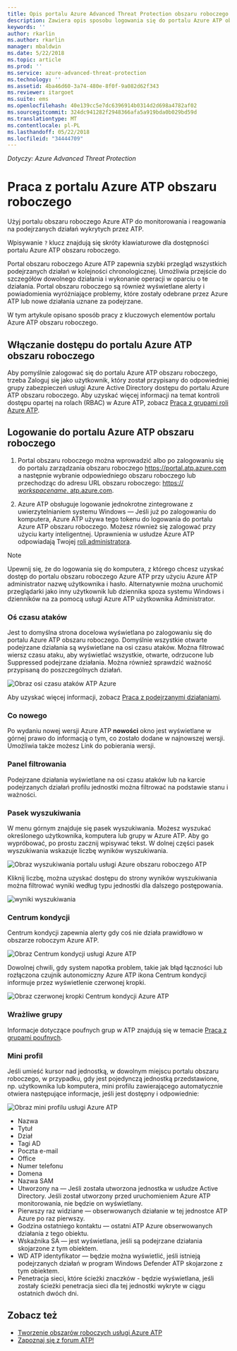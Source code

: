 ```yaml
---
title: Opis portalu Azure Advanced Threat Protection obszaru roboczego | Dokumentacja firmy Microsoft
description: Zawiera opis sposobu logowania się do portalu Azure ATP obszaru roboczego oraz składniki portalu obszaru roboczego
keywords: ''
author: rkarlin
ms.author: rkarlin
manager: mbaldwin
ms.date: 5/22/2018
ms.topic: article
ms.prod: ''
ms.service: azure-advanced-threat-protection
ms.technology: ''
ms.assetid: 4ba46d60-3a74-480e-8f0f-9a082d62f343
ms.reviewer: itargoet
ms.suite: ems
ms.openlocfilehash: 40e139cc5e7dc6396914b0314d2d698a4782af02
ms.sourcegitcommit: 324dc941282f2948366afa5a919bda0b029bd59d
ms.translationtype: MT
ms.contentlocale: pl-PL
ms.lasthandoff: 05/22/2018
ms.locfileid: "34444709"
---
```

*Dotyczy: Azure Advanced Threat Protection*



# <a name="working-with-the-azure-atp-workspace-portal"></a>Praca z portalu Azure ATP obszaru roboczego

Użyj portalu obszaru roboczego Azure ATP do monitorowania i reagowania na podejrzanych działań wykrytych przez ATP.

Wpisywanie `?` klucz znajdują się skróty klawiaturowe dla dostępności portalu Azure ATP obszaru roboczego. 

Portal obszaru roboczego Azure ATP zapewnia szybki przegląd wszystkich podejrzanych działań w kolejności chronologicznej. Umożliwia przejście do szczegółów dowolnego działania i wykonanie operacji w oparciu o te działania. Portal obszaru roboczego są również wyświetlane alerty i powiadomienia wyróżniające problemy, które zostały odebrane przez Azure ATP lub nowe działania uznane za podejrzane.

W tym artykule opisano sposób pracy z kluczowych elementów portalu Azure ATP obszaru roboczego.


## <a name="enabling-access-to-the-azure-atp-workspace-portal"></a>Włączanie dostępu do portalu Azure ATP obszaru roboczego
Aby pomyślnie zalogować się do portalu Azure ATP obszaru roboczego, trzeba Zaloguj się jako użytkownik, który został przypisany do odpowiedniej grupy zabezpieczeń usługi Azure Active Directory dostępu do portalu Azure ATP obszaru roboczego. Aby uzyskać więcej informacji na temat kontroli dostępu opartej na rolach (RBAC) w Azure ATP, zobacz [Praca z grupami roli Azure ATP](atp-role-groups.md).

## <a name="logging-into-the-azure-atp-workspace-portal"></a>Logowanie do portalu Azure ATP obszaru roboczego

1. Portal obszaru roboczego można wprowadzić albo po zalogowaniu się do portalu zarządzania obszaru roboczego [ https://portal.atp.azure.com ](https://portal.atp.azure.com) a następnie wybranie odpowiedniego obszaru roboczego lub przechodząc do adresu URL obszaru roboczego: [https:// *workspacename*. atp.azure.com](https://*workspacename*.atp.azure.com).


2.  Azure ATP obsługuje logowanie jednokrotne zintegrowane z uwierzytelnianiem systemu Windows — Jeśli już po zalogowaniu do komputera, Azure ATP używa tego tokenu do logowania do portalu Azure ATP obszaru roboczego. Możesz również się zalogować przy użyciu karty inteligentnej. Uprawnienia w usłudze Azure ATP odpowiadają Twojej [roli administratora](atp-role-groups.md).

 > [!NOTE]
 > Upewnij się, że do logowania się do komputera, z którego chcesz uzyskać dostęp do portalu obszaru roboczego Azure ATP przy użyciu Azure ATP administrator nazwę użytkownika i hasło. Alternatywnie można uruchomić przeglądarki jako inny użytkownik lub dziennika spoza systemu Windows i dzienników na za pomocą usługi Azure ATP użytkownika Administrator. 


### <a name="attack-time-line"></a>Oś czasu ataków

Jest to domyślna strona docelowa wyświetlana po zalogowaniu się do portalu Azure ATP obszaru roboczego. Domyślnie wszystkie otwarte podejrzane działania są wyświetlane na osi czasu ataków. Można filtrować wiersz czasu ataku, aby wyświetlać wszystkie, otwarte, odrzucone lub Suppressed podejrzane działania. Można również sprawdzić ważność przypisaną do poszczególnych działań.

![Obraz osi czasu ataków ATP Azure](media/atp-sa-timeline.png)

Aby uzyskać więcej informacji, zobacz [Praca z podejrzanymi działaniami](working-with-suspicious-activities.md).

### <a name="whats-new"></a>Co nowego

Po wydaniu nowej wersji Azure ATP **nowości** okno jest wyświetlane w górnej prawo do informacją o tym, co zostało dodane w najnowszej wersji. Umożliwia także możesz Link do pobierania wersji.

### <a name="filtering-panel"></a>Panel filtrowania

Podejrzane działania wyświetlane na osi czasu ataków lub na karcie podejrzanych działań profilu jednostki można filtrować na podstawie stanu i ważności.

### Pasek wyszukiwania <a name="search-bar"></a>

W menu górnym znajduje się pasek wyszukiwania. Możesz wyszukać określonego użytkownika, komputera lub grupy w Azure ATP. Aby go wypróbować, po prostu zacznij wpisywać tekst. W dolnej części pasek wyszukiwania wskazuje liczbę wyników wyszukiwania. 

![Obraz wyszukiwania portalu usługi Azure obszaru roboczego ATP](media/atp-workspace-portal-search.png)

Kliknij liczbę, można uzyskać dostępu do strony wyników wyszukiwania można filtrować wyniki według typu jednostki dla dalszego postępowania.

![wyniki wyszukiwania](media/search-results.png)

### <a name="health-center"></a>Centrum kondycji

Centrum kondycji zapewnia alerty gdy coś nie działa prawidłowo w obszarze roboczym Azure ATP.

![Obraz Centrum kondycji usługi Azure ATP](media/atp-health-issue.png)

Dowolnej chwili, gdy system napotka problem, takie jak błąd łączności lub rozłączona czujnik autonomiczny Azure ATP ikona Centrum kondycji informuje przez wyświetlenie czerwonej kropki. 

![Obraz czerwonej kropki Centrum kondycji Azure ATP](media/atp-health-bar.png)

### <a name="sensitive-groups"></a>Wrażliwe grupy

Informacje dotyczące poufnych grup w ATP znajdują się w temacie [Praca z grupami poufnych](sensitive-accounts.md).

### <a name="mini-profile"></a>Mini profil

Jeśli umieść kursor nad jednostką, w dowolnym miejscu portalu obszaru roboczego, w przypadku, gdy jest pojedynczą jednostką przedstawione, np. użytkownika lub komputera, mini profilu zawierającego automatycznie otwiera następujące informacje, jeśli jest dostępny i odpowiednie:

![Obraz mini profilu usługi Azure ATP](media/atp-mini-profile.png)

- Nazwa
- Tytuł
- Dział
- Tagi AD
- Poczta e-mail
- Office
- Numer telefonu
- Domena
- Nazwa SAM
- Utworzony na — Jeśli została utworzona jednostka w usłudze Active Directory. Jeśli został utworzony przed uruchomieniem Azure ATP monitorowania, nie będzie on wyświetlany.
- Pierwszy raz widziane — obserwowanych działanie w tej jednostce ATP Azure po raz pierwszy.
- Godzina ostatniego kontaktu — ostatni ATP Azure obserwowanych działania z tego obiektu.
- Wskaźnika SA — jest wyświetlana, jeśli są podejrzane działania skojarzone z tym obiektem.
- WD ATP identyfikator — będzie można wyświetlić, jeśli istnieją podejrzanych działań w program Windows Defender ATP skojarzone z tym obiektem.
- Penetracja sieci, które ścieżki znaczków - będzie wyświetlana, jeśli zostały ścieżki penetracja sieci dla tej jednostki wykryte w ciągu ostatnich dwóch dni.


## <a name="see-also"></a>Zobacz też

- [Tworzenie obszarów roboczych usługi Azure ATP](install-atp-step1.md)
- [Zapoznaj się z forum ATP!](https://aka.ms/azureatpcommunity)